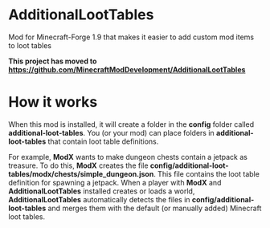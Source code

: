 # AdditionalLootTables
Mod for Minecraft-Forge 1.9 that makes it easier to add custom mod items to loot tables

**This project has moved to https://github.com/MinecraftModDevelopment/AdditionalLootTables**

# How it works
When this mod is installed, it will create a folder in the **config** folder called **additional-loot-tables**. You (or your mod) can place folders in **additional-loot-tables** that contain loot table definitions.

For example, **ModX** wants to make dungeon chests contain a jetpack as treasure. To do this, **ModX** creates the file **config/additional-loot-tables/modx/chests/simple_dungeon.json**. This file contains the loot table definition for spawning a jetpack. When a player with **ModX** and **AdditionalLootTables** installed creates or loads a world, **AdditionalLootTables** automatically detects the files in **config/additional-loot-tables** and merges them with the default (or manually added) Minecraft loot tables.
